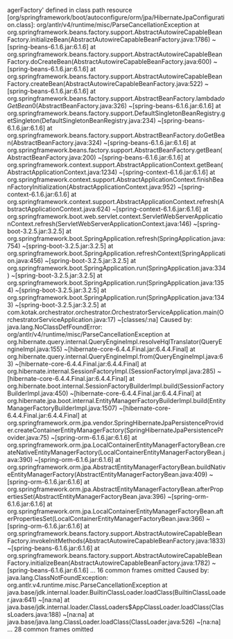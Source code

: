 agerFactory' defined in class path resource [org/springframework/boot/autoconfigure/orm/jpa/HibernateJpaConfiguration.class]: org/antlr/v4/runtime/misc/ParseCancellationException
	at org.springframework.beans.factory.support.AbstractAutowireCapableBeanFactory.initializeBean(AbstractAutowireCapableBeanFactory.java:1786) ~[spring-beans-6.1.6.jar:6.1.6]
	at org.springframework.beans.factory.support.AbstractAutowireCapableBeanFactory.doCreateBean(AbstractAutowireCapableBeanFactory.java:600) ~[spring-beans-6.1.6.jar:6.1.6]
	at org.springframework.beans.factory.support.AbstractAutowireCapableBeanFactory.createBean(AbstractAutowireCapableBeanFactory.java:522) ~[spring-beans-6.1.6.jar:6.1.6]
	at org.springframework.beans.factory.support.AbstractBeanFactory.lambda$doGetBean$0(AbstractBeanFactory.java:326) ~[spring-beans-6.1.6.jar:6.1.6]
	at org.springframework.beans.factory.support.DefaultSingletonBeanRegistry.getSingleton(DefaultSingletonBeanRegistry.java:234) ~[spring-beans-6.1.6.jar:6.1.6]
	at org.springframework.beans.factory.support.AbstractBeanFactory.doGetBean(AbstractBeanFactory.java:324) ~[spring-beans-6.1.6.jar:6.1.6]
	at org.springframework.beans.factory.support.AbstractBeanFactory.getBean(AbstractBeanFactory.java:200) ~[spring-beans-6.1.6.jar:6.1.6]
	at org.springframework.context.support.AbstractApplicationContext.getBean(AbstractApplicationContext.java:1234) ~[spring-context-6.1.6.jar:6.1.6]
	at org.springframework.context.support.AbstractApplicationContext.finishBeanFactoryInitialization(AbstractApplicationContext.java:952) ~[spring-context-6.1.6.jar:6.1.6]
	at org.springframework.context.support.AbstractApplicationContext.refresh(AbstractApplicationContext.java:624) ~[spring-context-6.1.6.jar:6.1.6]
	at org.springframework.boot.web.servlet.context.ServletWebServerApplicationContext.refresh(ServletWebServerApplicationContext.java:146) ~[spring-boot-3.2.5.jar:3.2.5]
	at org.springframework.boot.SpringApplication.refresh(SpringApplication.java:754) ~[spring-boot-3.2.5.jar:3.2.5]
	at org.springframework.boot.SpringApplication.refreshContext(SpringApplication.java:456) ~[spring-boot-3.2.5.jar:3.2.5]
	at org.springframework.boot.SpringApplication.run(SpringApplication.java:334) ~[spring-boot-3.2.5.jar:3.2.5]
	at org.springframework.boot.SpringApplication.run(SpringApplication.java:1354) ~[spring-boot-3.2.5.jar:3.2.5]
	at org.springframework.boot.SpringApplication.run(SpringApplication.java:1343) ~[spring-boot-3.2.5.jar:3.2.5]
	at com.kotak.orchestrator.orchestrator.OrchestratorServiceApplication.main(OrchestratorServiceApplication.java:17) ~[classes/:na]
Caused by: java.lang.NoClassDefFoundError: org/antlr/v4/runtime/misc/ParseCancellationException
	at org.hibernate.query.internal.QueryEngineImpl.resolveHqlTranslator(QueryEngineImpl.java:155) ~[hibernate-core-6.4.4.Final.jar:6.4.4.Final]
	at org.hibernate.query.internal.QueryEngineImpl.from(QueryEngineImpl.java:63) ~[hibernate-core-6.4.4.Final.jar:6.4.4.Final]
	at org.hibernate.internal.SessionFactoryImpl.<init>(SessionFactoryImpl.java:285) ~[hibernate-core-6.4.4.Final.jar:6.4.4.Final]
	at org.hibernate.boot.internal.SessionFactoryBuilderImpl.build(SessionFactoryBuilderImpl.java:450) ~[hibernate-core-6.4.4.Final.jar:6.4.4.Final]
	at org.hibernate.jpa.boot.internal.EntityManagerFactoryBuilderImpl.build(EntityManagerFactoryBuilderImpl.java:1507) ~[hibernate-core-6.4.4.Final.jar:6.4.4.Final]
	at org.springframework.orm.jpa.vendor.SpringHibernateJpaPersistenceProvider.createContainerEntityManagerFactory(SpringHibernateJpaPersistenceProvider.java:75) ~[spring-orm-6.1.6.jar:6.1.6]
	at org.springframework.orm.jpa.LocalContainerEntityManagerFactoryBean.createNativeEntityManagerFactory(LocalContainerEntityManagerFactoryBean.java:390) ~[spring-orm-6.1.6.jar:6.1.6]
	at org.springframework.orm.jpa.AbstractEntityManagerFactoryBean.buildNativeEntityManagerFactory(AbstractEntityManagerFactoryBean.java:409) ~[spring-orm-6.1.6.jar:6.1.6]
	at org.springframework.orm.jpa.AbstractEntityManagerFactoryBean.afterPropertiesSet(AbstractEntityManagerFactoryBean.java:396) ~[spring-orm-6.1.6.jar:6.1.6]
	at org.springframework.orm.jpa.LocalContainerEntityManagerFactoryBean.afterPropertiesSet(LocalContainerEntityManagerFactoryBean.java:366) ~[spring-orm-6.1.6.jar:6.1.6]
	at org.springframework.beans.factory.support.AbstractAutowireCapableBeanFactory.invokeInitMethods(AbstractAutowireCapableBeanFactory.java:1833) ~[spring-beans-6.1.6.jar:6.1.6]
	at org.springframework.beans.factory.support.AbstractAutowireCapableBeanFactory.initializeBean(AbstractAutowireCapableBeanFactory.java:1782) ~[spring-beans-6.1.6.jar:6.1.6]
	... 16 common frames omitted
Caused by: java.lang.ClassNotFoundException: org.antlr.v4.runtime.misc.ParseCancellationException
	at java.base/jdk.internal.loader.BuiltinClassLoader.loadClass(BuiltinClassLoader.java:641) ~[na:na]
	at java.base/jdk.internal.loader.ClassLoaders$AppClassLoader.loadClass(ClassLoaders.java:188) ~[na:na]
	at java.base/java.lang.ClassLoader.loadClass(ClassLoader.java:526) ~[na:na]
	... 28 common frames omitted
